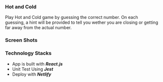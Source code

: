 ### Hot and Cold
Play Hot and Cold game by guessing the correct number. On each guessing, a hint will be provided to tell you wether you are closing or getting far away from the actual number.

### Screen Shots

### Technology Stacks
  * App is built with ***React.js***
  * Unit Test Using ***Jest***
  * Deploy with ***Netlify***
